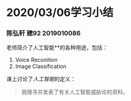 # 2020/03/06学习小结

### 陈弘轩 建92 2019010086

老师简介了人工智能**的各种用途，包括：

1. Voice Reconition
2. Image Classification



课上讨论了*人工智能*的定义：

>  我搜寻并发表了有关人工智能威胁论的资料。

